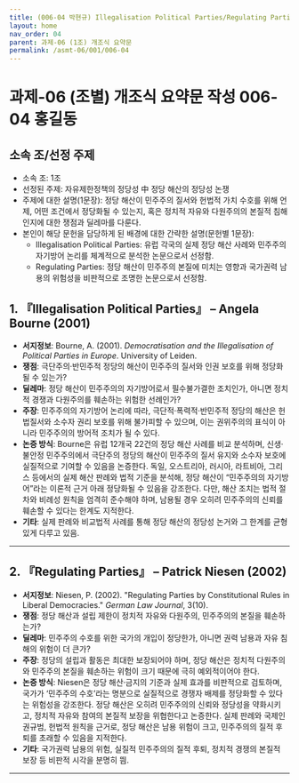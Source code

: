 ```yaml
---
title: (006-04 박현규) Illegalisation Political Parties/Regulating Parties
layout: home
nav_order: 04
parent: 과제-06 (1조) 개조식 요약문
permalink: /asmt-06/001/006-04
---
```


# 과제-06 (조별) 개조식 요약문 작성 006-04 홍길동

## 소속 조/선정 주제

- 소속 조: 1조
- 선정된 주제: 자유제한정책의 정당성 中 정당 해산의 정당성 논쟁
- 주제에 대한 설명(1문장): 정당 해산이 민주주의 질서와 헌법적 가치 수호를 위해 언제, 어떤 조건에서 정당화될 수 있는지, 혹은 정치적 자유와 다원주의의 본질적 침해인지에 대한 쟁점과 딜레마를 다룬다.
- 본인이 해당 문헌을 담당하게 된 배경에 대한 간략한 설명(문헌별 1문장):
  - Illegalisation Political Parties: 유럽 각국의 실제 정당 해산 사례와 민주주의 자기방어 논리를 체계적으로 분석한 논문으로서 선정함.
  - Regulating Parties: 정당 해산이 민주주의 본질에 미치는 영향과 국가권력 남용의 위험성을 비판적으로 조명한 논문으로서 선정함.

## 1. 『Illegalisation Political Parties』 – Angela Bourne (2001)

- **서지정보**: Bourne, A. (2001). *Democratisation and the Illegalisation of Political Parties in Europe*. University of Leiden.
- **쟁점**: 극단주의·반민주적 정당의 해산이 민주주의 질서와 인권 보호를 위해 정당화될 수 있는가?
- **딜레마**: 정당 해산이 민주주의의 자기방어로서 필수불가결한 조치인가, 아니면 정치적 경쟁과 다원주의를 훼손하는 위험한 선례인가?
- **주장**: 민주주의의 자기방어 논리에 따라, 극단적·폭력적·반민주적 정당의 해산은 헌법질서와 소수자 권리 보호를 위해 불가피할 수 있으며, 이는 권위주의의 표식이 아니라 민주주의의 방어적 조치가 될 수 있다.
- **논증 방식**: Bourne은 유럽 12개국 22건의 정당 해산 사례를 비교 분석하며, 신생·불안정 민주주의에서 극단주의 정당의 해산이 민주주의 질서 유지와 소수자 보호에 실질적으로 기여할 수 있음을 논증한다. 독일, 오스트리아, 러시아, 라트비아, 그리스 등에서의 실제 해산 판례와 법적 기준을 분석해, 정당 해산이 “민주주의의 자기방어”라는 이론적 근거 아래 정당화될 수 있음을 강조한다. 다만, 해산 조치는 법적 절차와 비례성 원칙을 엄격히 준수해야 하며, 남용될 경우 오히려 민주주의의 신뢰를 훼손할 수 있다는 한계도 지적한다.
- **기타**: 실제 판례와 비교법적 사례를 통해 정당 해산의 정당성 논거와 그 한계를 균형 있게 다루고 있음.

---

## 2. 『Regulating Parties』 – Patrick Niesen (2002)

- **서지정보**: Niesen, P. (2002). "Regulating Parties by Constitutional Rules in Liberal Democracies." *German Law Journal*, 3(10).
- **쟁점**: 정당 해산과 설립 제한이 정치적 자유와 다원주의, 민주주의의 본질을 훼손하는가?
- **딜레마**: 민주주의 수호를 위한 국가의 개입이 정당한가, 아니면 권력 남용과 자유 침해의 위험이 더 큰가?
- **주장**: 정당의 설립과 활동은 최대한 보장되어야 하며, 정당 해산은 정치적 다원주의와 민주주의 본질을 훼손하는 위험이 크기 때문에 극히 예외적이어야 한다.
- **논증 방식**: Niesen은 정당 해산·금지의 기준과 실제 효과를 비판적으로 검토하며, 국가가 ‘민주주의 수호’라는 명분으로 실질적으로 경쟁자 배제를 정당화할 수 있다는 위험성을 강조한다. 정당 해산은 오히려 민주주의의 신뢰와 정당성을 약화시키고, 정치적 자유와 참여의 본질적 보장을 위협한다고 논증한다. 실제 판례와 국제인권규범, 헌법적 원칙을 근거로, 정당 해산은 남용 위험이 크고, 민주주의의 질적 후퇴를 초래할 수 있음을 지적한다.
- **기타**: 국가권력 남용의 위험, 실질적 민주주의의 질적 후퇴, 정치적 경쟁의 본질적 보장 등 비판적 시각을 분명히 띔.

---
